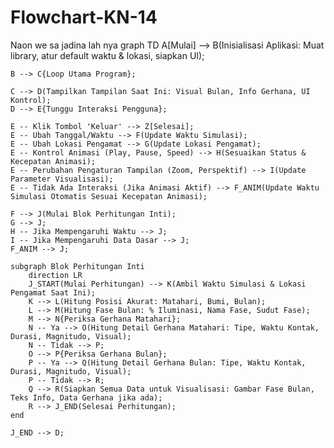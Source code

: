 # Flowchart-KN-14
Naon we sa jadina lah nya
graph TD
    A[Mulai] --> B(Inisialisasi Aplikasi: Muat library, atur default waktu & lokasi, siapkan UI);

    B --> C{Loop Utama Program};

    C --> D(Tampilkan Tampilan Saat Ini: Visual Bulan, Info Gerhana, UI Kontrol);
    D --> E{Tunggu Interaksi Pengguna};

    E -- Klik Tombol 'Keluar' --> Z[Selesai];
    E -- Ubah Tanggal/Waktu --> F(Update Waktu Simulasi);
    E -- Ubah Lokasi Pengamat --> G(Update Lokasi Pengamat);
    E -- Kontrol Animasi (Play, Pause, Speed) --> H(Sesuaikan Status & Kecepatan Animasi);
    E -- Perubahan Pengaturan Tampilan (Zoom, Perspektif) --> I(Update Parameter Visualisasi);
    E -- Tidak Ada Interaksi (Jika Animasi Aktif) --> F_ANIM(Update Waktu Simulasi Otomatis Sesuai Kecepatan Animasi);

    F --> J(Mulai Blok Perhitungan Inti);
    G --> J;
    H -- Jika Mempengaruhi Waktu --> J;
    I -- Jika Mempengaruhi Data Dasar --> J;
    F_ANIM --> J;

    subgraph Blok Perhitungan Inti
        direction LR
        J_START(Mulai Perhitungan) --> K(Ambil Waktu Simulasi & Lokasi Pengamat Saat Ini);
        K --> L(Hitung Posisi Akurat: Matahari, Bumi, Bulan);
        L --> M(Hitung Fase Bulan: % Iluminasi, Nama Fase, Sudut Fase);
        M --> N{Periksa Gerhana Matahari};
        N -- Ya --> O(Hitung Detail Gerhana Matahari: Tipe, Waktu Kontak, Durasi, Magnitudo, Visual);
        N -- Tidak --> P;
        O --> P{Periksa Gerhana Bulan};
        P -- Ya --> Q(Hitung Detail Gerhana Bulan: Tipe, Waktu Kontak, Durasi, Magnitudo, Visual);
        P -- Tidak --> R;
        Q --> R(Siapkan Semua Data untuk Visualisasi: Gambar Fase Bulan, Teks Info, Data Gerhana jika ada);
        R --> J_END(Selesai Perhitungan);
    end

    J_END --> D;
